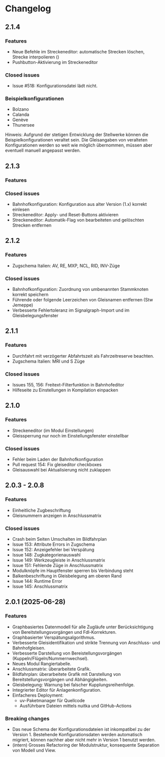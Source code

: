 # Changelog

## 2.1.4

### Features

- Neue Befehle im Streckeneditor: automatische Strecken löschen, Strecke interpolieren ()
- Pushbutton-Aktivierung im Streckeneditor

### Closed issues

- Issue #518: Konfigurationsdatei lädt nicht.

### Beispielkonfigurationen

- Bolzano
- Calanda
- Genève
- Thunersee

Hinweis: Aufgrund der stetigen Entwicklung der Stellwerke können die Beispielkonfigurationen veraltet sein.
  Die Gleisangaben von veralteten Konfigurationen werden so weit wie möglich übernommen,
  müssen aber eventuell manuell angepasst werden.


## 2.1.3

### Features


### Closed issues

- Bahnhofkonfiguration: Konfiguration aus alter Version (1.x) korrekt einlesen
- Streckeneditor: Apply- und Reset-Buttons aktivieren
- Streckeneditor: Automatik-Flag von bearbeiteten und gelöschten Strecken entfernen


## 2.1.2

### Features

- Zugschema Italien: AV, RE, MXP, NCL, RID, INV-Züge

### Closed issues

- Bahnhofkonfiguration: Zuordnung von umbenannten Stammknoten korrekt speichern 
- Führende oder folgende Leerzeichen von Gleisnamen entfernen (Stw Jemeppe)
- Verbesserte Fehlertoleranz im Signalgraph-Import und im Gleisbelegungsfenster


## 2.1.1

### Features

- Durchfahrt mit verzögerter Abfahrtszeit als Fahrzeitreserve beachten.
- Zugschema Italien: MRI und S Züge

### Closed issues

- Issues 155, 156: Freitext-Filterfunktion in Bahnhofeditor
- Hilfeseite zu Einstellungen in Kompilation einpacken 


## 2.1.0

### Features

- Streckeneditor (im Modul Einstellungen)
- Gleissperrung nur noch im Einstellungsfenster einstellbar

### Closed issues

- Fehler beim Laden der Bahnhofkonfiguration
- Pull request 154: Fix gleiseditor checkboxes
- Gleisauswahl bei Aktualisierung nicht zuklappen 


## 2.0.3 - 2.0.8

### Features

- Einheitliche Zugbeschriftung
- Gleisnummern anzeigen in Anschlussmatrix

### Closed issues

- Crash beim Seiten Umschalten im Bildfahrplan
- Issue 153: Attribute Errors in Zugschema
- Issue 152: Anzeigefehler bei Verspätung
- Issue 148: Zugkategorienauswahl
- Issue 149: Werkzeugleiste in Anschlussmatrix
- Issue 151: Fehlende Züge in Anschlussmatrix
- Modulknöpfe im Hauptfenster sperren bis Verbindung steht
- Balkenbeschriftung in Gleisbelegung am oberen Rand
- Issue 144: Runtime Error
- Issue 145: Anschlussmatrix

## 2.0.1 (2025-06-28)

### Features

- Graphbasiertes Datenmodell für alle Zugläufe unter Berücksichtigung von Bereitstellungsvorgängen und Fdl-Korrekturen.
- Graphbasierter Verspätungsalgorithmus.
- Verbesserte Gleisidentifikation und strikte Trennung von Anschluss- und Bahnhofgleisen.
- Verbesserte Darstellung von Bereistellungsvorgängen (Kuppeln/Flügeln/Nummernwechsel).
- Neues Modul Rangiertabelle.
- Anschlussmatrix: überarbeitete Grafik.
- Bildfahrplan: überarbeitete Grafik mit Darstellung von Bereitstellungsvorgängen und Abhängigkeiten.
- Gleisbelegung: Warnung bei falscher Kupplungsreihenfolge.
- Integrierter Editor für Anlagenkonfiguration.
- Einfacheres Deployment: 
  - uv-Paketmanager für Quellcode
  - Ausführbare Dateien mittels nuitka und GitHub-Actions
 
### Breaking changes

- Das neue Schema der Konfigurationsdateien ist inkompatibel zu der Version 1. 
Bestehende Konfigurationsdaten werden automatisch migriert, können nachher aber nicht mehr in Version 1 benutzt werden.
- (intern) Grosses Refactoring der Modulstruktur, konsequente Separation von Modell und View.
